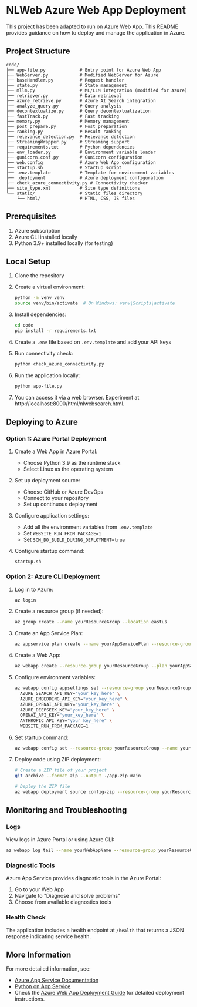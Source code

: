# NLWeb Azure Web App Deployment

This project has been adapted to run on Azure Web App. This README provides guidance on how to deploy and manage the application in Azure.

## Project Structure

```
code/
├── app-file.py             # Entry point for Azure Web App
├── WebServer.py            # Modified WebServer for Azure
├── baseHandler.py          # Request handler
├── state.py                # State management
├── mllm.py                 # ML/LLM integration (modified for Azure)
├── retriever.py            # Data retrieval
├── azure_retrieve.py       # Azure AI Search integration
├── analyze_query.py        # Query analysis
├── decontextualize.py      # Query decontextualization
├── fastTrack.py            # Fast tracking
├── memory.py               # Memory management
├── post_prepare.py         # Post preparation
├── ranking.py              # Result ranking
├── relevance_detection.py  # Relevance detection
├── StreamingWrapper.py     # Streaming support
├── requirements.txt        # Python dependencies
├── env_loader.py           # Environment variable loader
├── gunicorn.conf.py        # Gunicorn configuration
├── web.config              # Azure Web App configuration
├── startup.sh              # Startup script
├── .env.template           # Template for environment variables
├── .deployment             # Azure deployment configuration
├── check_azure_connectivity.py # Connectivity checker
├── site_type.xml           # Site type definitions
└── static/                 # Static files directory
    └── html/               # HTML, CSS, JS files
```

## Prerequisites

1. Azure subscription
2. Azure CLI installed locally
3. Python 3.9+ installed locally (for testing)

## Local Setup

1. Clone the repository
2. Create a virtual environment:
   ```bash
   python -m venv venv
   source venv/bin/activate  # On Windows: venv\Scripts\activate
   ```

3. Install dependencies:
   ```bash
   cd code
   pip install -r requirements.txt
   ```

4. Create a `.env` file based on `.env.template` and add your API keys

5. Run connectivity check:
   ```bash
   python check_azure_connectivity.py
   ```

6. Run the application locally:
   ```bash
   python app-file.py
   ```

7. You can access it via a web browser.  Experiment at http://localhost:8000/html/nlwebsearch.html.  


## Deploying to Azure

### Option 1: Azure Portal Deployment

1. Create a Web App in Azure Portal:
   - Choose Python 3.9 as the runtime stack
   - Select Linux as the operating system

2. Set up deployment source:
   - Choose GitHub or Azure DevOps
   - Connect to your repository
   - Set up continuous deployment

3. Configure application settings:
   - Add all the environment variables from `.env.template`
   - Set `WEBSITE_RUN_FROM_PACKAGE=1`
   - Set `SCM_DO_BUILD_DURING_DEPLOYMENT=true`

4. Configure startup command:
   ```
   startup.sh
   ```

### Option 2: Azure CLI Deployment

1. Log in to Azure:
   ```bash
   az login
   ```

2. Create a resource group (if needed):
   ```bash
   az group create --name yourResourceGroup --location eastus
   ```

3. Create an App Service Plan:
   ```bash
   az appservice plan create --name yourAppServicePlan --resource-group yourResourceGroup --sku B1 --is-linux
   ```

4. Create a Web App:
   ```bash
   az webapp create --resource-group yourResourceGroup --plan yourAppServicePlan --name yourWebAppName --runtime "PYTHON|3.9"
   ```

5. Configure environment variables:
   ```bash
   az webapp config appsettings set --resource-group yourResourceGroup --name yourWebAppName --settings \
     AZURE_SEARCH_API_KEY="your_key_here" \
     AZURE_EMBEDDING_API_KEY="your_key_here" \
     AZURE_OPENAI_API_KEY="your_key_here" \
     AZURE_DEEPSEEK_KEY="your_key_here" \
     OPENAI_API_KEY="your_key_here" \
     ANTHROPIC_API_KEY="your_key_here" \
     WEBSITE_RUN_FROM_PACKAGE=1
   ```

6. Set startup command:
   ```bash
   az webapp config set --resource-group yourResourceGroup --name yourWebAppName --startup-file "startup.sh"
   ```

7. Deploy code using ZIP deployment:
   ```bash
   # Create a ZIP file of your project
   git archive --format zip --output ./app.zip main
   
   # Deploy the ZIP file
   az webapp deployment source config-zip --resource-group yourResourceGroup --name yourWebAppName --src ./app.zip
   ```

## Monitoring and Troubleshooting

### Logs
View logs in Azure Portal or using Azure CLI:
```bash
az webapp log tail --name yourWebAppName --resource-group yourResourceGroup
```

### Diagnostic Tools
Azure App Service provides diagnostic tools in the Azure Portal:
1. Go to your Web App
2. Navigate to "Diagnose and solve problems"
3. Choose from available diagnostics tools

### Health Check
The application includes a health endpoint at `/health` that returns a JSON response indicating service health.

## More Information

For more detailed information, see:
- [Azure App Service Documentation](https://docs.microsoft.com/en-us/azure/app-service/)
- [Python on App Service](https://docs.microsoft.com/en-us/azure/app-service/configure-language-python)
- Check the [Azure Web App Deployment Guide](./Azure_Web_App_Deployment_Guide.md) for detailed deployment instructions.
